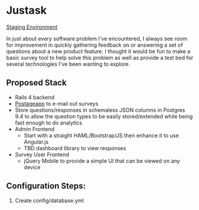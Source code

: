 # Justask

[Staging Environment](http://www.davidjconnolly.com/)

In just about every software problem I've encountered, I always see room for improvement in quickly gathering feedback on or answering a set of questions about a new product feature.  I thought it would be fun to make a basic survey tool to help solve this problem as well as provide a test bed for several technologies I've been wanting to explore.

## Proposed Stack
* Rails 4 backend
* [Postageapp](http://postageapp.com/) to e-mail out surveys
* Store questions/responses in schemaless JSON columns in Postgres 9.4 to allow the question types to be easily stored/extended while being fast enough to do analytics
* Admin Frontend
  * Start with a straight HAML/Bootstrap/JS then enhance it to use Angular.js
  * TBD dashboard library to view responses
* Survey User Frontend
  * jQuery Mobile to provide a simple UI that can be viewed on any device

## Configuration Steps:
1. Create config/database.yml
